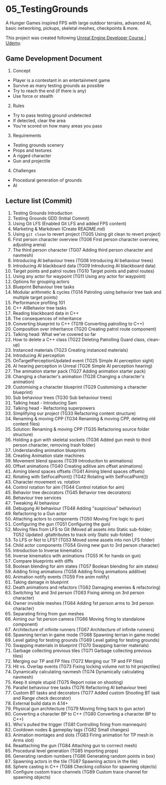 # 05_TestingGrounds
A Hunger Games inspired FPS with large outdoor terrains, advanced AI, basic networking, pickups, skeletal meshes, checkpoints &amp; more.

This project was created following [Unreal Engine Developer Course | Udemy](https://www.udemy.com/unrealcourse/).

## Game Development Document

1. Concept
* Player is a contestant in an entertainment game
* Survive as many testing grounds as possible
* Try to reach the end (if there is any)
* Use force or stealth
2. Rules
* Try to pass testing ground undetected
* If detected, clear the area
* You're scored on how many areas you pass
3. Requirements
* Testing grounds scenery
* Props and textures
* A rigged character
* Gun and projectile
4. Challenges
* Procedural generation of grounds
* AI

## Lecture list (Commit)

1. Testing Grounds Introduction
1. Testing Grounds GDD (Initial Commit)
1. Using Git LFS (Enabled Git LFS and added FPS content)
1. Marketing &amp; Markdown (Create README.md)
1. Using `git clean` to revert project (TG05 Using git clean to revert project)
1. First person character overview (TG06 First person character overview, adjusting arena)
1. The third person character (TG07 Adding third person character and navmesh)
1. Introducing AI behaviour trees (TG08 Introducing AI behaviour trees)
1. Introducing AI blackboard data (TG09 Introducing AI blackboard data)
1. Target points and patrol routes (TG10 Target points and patrol routes)
1. Using any actor for waypoint (TG11 Using any actor for waypoint)
1. Options for grouping actors
1. Blueprint Behaviour tree tasks
1. Modular arithmetic & cycles (TG14 Patroling using behavior tree task and multiple target points)
1. Performance profiling 101
1. C++ AIBehavior tree tasks
1. Reading blackboard data in C++
1. The consequences of inheritance
1. Converting blueprint to C++ (TG19 Converting patrolling to C++)
1. Composition over inheritance (TG20 Creating patrol route component)
1. Talking head: What we've covered so far
1. How to delete a C++ class (TG22 Deleting Patrolling Guard class, clean-up)
1. Instanced materials (TG23 Creating instanced materials)
1. Introducing AI perception
1. OnTargetPerceptionUpdated event (TG25 Simple AI perception sight)
1. AI hearing perception in Unreal (TG26 Simple AI perception hearing)
1. The animation starter pack (TG27 Adding animation starter pack)
1. Changing a character's animation (TG28 Changing a character's animation)
1. Customising a character blueprint (TG29 Customising a character blueprint)
1. Sub behaviour trees (TG30 Sub behaviour trees)
1. Talking head - Introducing Sam
1. Talking head - Refactoring superpowers
1. Simplifying our project (TG33 Refactoring content structure)
1. Renaming & moving CPP (TG34 Renaming & moving CPP, deleting old content files)
1. Solution: Renaming & moving CPP (TG35 Refactoring source folder structure)
1. Holding a gun with skeletal sockets (TG36 Added gun mesh to third person character, removing trash folder)
1. Understanding animation blueprints
1. Creating Animation state machines
1. Movement blend spaces (TG39 Introduciton to animations)
1. Offset animations (TG40 Creating aditive aim offset animations)
1. Aiming blend spaces offsets (TG41 Aiming blend spaces offsets)
1. Rotating with SetFocalPoint() (TG42 Rotating with SetFocalPoint())
1. Character movement vs. rotation
1. Control rotation for aim (TG44 Control rotation for aim)
1. Behavior tree decorators (TG45 Behavior tree decorators)
1. Behaviour tree services
1. Tweaking AI behaviour
1. Debugung AI behaviour (TG48 Adding "suspicious" behaviour)
1. Refactoring to a Gun actor
1. Attaching actors to components (TG50 Moving Fire logic to gun)
1. Configuring the gun (TG51 Configuring the gun)
1. Moving files from LFS to Git (Moved all assets into Static sub-folder; TG52 Updated .gitattributes to track only Static sub-folder)
1. To LFS or Not to LFS? (TG53 Moved some assets into non LFS folder)
1. Child actor components (TG54 Giving new gun to 3rd person character)
1. Introduction to Inverse kinematics
1. Inverse kinematics with animations (TG55 IK for hands on gun)
1. Compare blueprints with diffs
1. Boolean blending for aim states (TG57 Boolean blending for aim states)
1. Adding firing animations (TG58 Adding firing animations additive)
1. Animation notify events (TG59 Fire anim notify)
1. Taking damage in blueprint
1. Death animations and refactors (TG62 Damaging enemies & refactoring)
1. Switching 1st and 3rd person (TG63 Fixing aiming on 3rd person character)
1. Owner invisible meshes (TG64 Adding 1st person arms to 3rd person character)
1. Separating firing from gun meshes
1. Aiming our 1st person camera (TG66 Moving firing to standalone component)
1. Architecture of infinite runners (TG67 Architecture of infinite runners)
1. Spawning terrian in game mode (TG68 Spawning terrian in game mode)
1. Level gating for testing grounds (TG69 Level gating for testing grounds)
1. Swapping materials in blueprint (TG70 Swapping barrier materials)
1. Garbage collecting previous tiles (TG71 Garbage collecting previous tiles)
1. Merging our TP and FP files (TG72 Merging our TP and FP files)
1. Hit vs. Overlap events (TG73 Fixing locking volume not to hit projectiles)
1. Dynamically calculating navmesh (TG74 Dynamically calculating navmesh)
1. Keep it simple stupid (TG75 Report noise on shooting)
1. Parallel behaviour tree tasks (TG76 Refactoring AI behaviour tree)
1. Custom BT tasks and decorators (TG77 Added custom Shooting BT task and Range check decorator)
1. External build data in 4.14+
1. Physical gun architecture (TG79 Moving firing back to gun actor)
1. Converting a character BP to C++ (TG80 Converting a character BP to C++)
1. Who's pulled the trigger (TG81 Controlling firing from mannequin)
1. Cooldown nodes & gameplay tags (TG82 Small changes)
1. Animation montages and slots (TG83 Firing animation for TP mesh in Arms slot)
1. Reaattaching the gun (TG84 Attaching gun to corrrect mesh)
1. Procedural level generation (TG85 Importing props)
1. Generating random numbers (TG86 Generating random points in box)
1. Spawning actors in the tile (TG87 Spawning actors in the tile)
1. Sphere casting in C++ (TG88 Checking collision for spawning objects)
1. Configure custom trace channels (TG89 Custom trace channel for spawning objects)